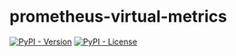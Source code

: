 # prometheus-virtual-metrics

[![PyPI - Version](https://img.shields.io/pypi/v/prometheus-virtual-metrics)](https://pypi.org/project/prometheus-virtual-metrics)
[![PyPI - License](https://img.shields.io/pypi/l/prometheus-virtual-metrics)](https://github.com/fscherf/prometheus-virtual-metrics/blob/master/LICENSE.txt)

